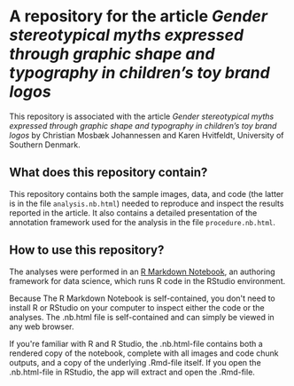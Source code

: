 # A repository for the article *Gender stereotypical myths expressed through graphic shape and typography in children’s toy brand logos*

This repository is associated with the article *Gender stereotypical myths expressed through graphic shape and typography in children’s toy brand logos* by Christian Mosbæk Johannessen and Karen Hvitfeldt, University of Southern Denmark.

## What does this repository contain?
This repository contains both the sample images, data, and code (the latter is in the file `analysis.nb.html`) needed to reproduce and inspect the results reported in the article. It also contains a detailed presentation of the annotation framework used for the analysis in the file `procedure.nb.html`.

## How to use this repository?

The analyses were performed in an [R Markdown Notebook](https://rmarkdown.rstudio.com/lesson-10.html), an authoring framework for data science, which runs R code in the RStudio environment.

Because The R Markdown Notebook is self-contained, you don't need to install R or RStudio on your computer to inspect either the code or the analyses. The .nb.html file is self-contained and can simply be viewed in any web browser.

If you're familiar with R and R Studio, the .nb.html-file contains both a rendered copy of the notebook, complete with all images and code chunk outputs, and a copy of the underlying .Rmd-file itself. If you open the .nb.html-file in RStudio, the app will extract and open the .Rmd-file.
